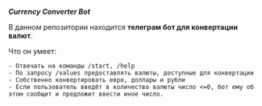 _**Currency Converter Bot**_


В данном репозитории находится **телеграм бот для конвертации валют**.

Что он умеет:

	- Отвечать на команды /start, /help
	- По запросу /values предоставлять валюты, доступные для конвертации
	- Собственно конвертировать евро, доллары и рубли
	- Если пользователь введёт в количество валюты число <=0, бот ему об этом сообщит и предложит ввести иное число.
